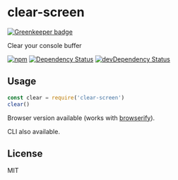 # clear-screen

[![Greenkeeper badge](https://badges.greenkeeper.io/seangenabe/clear-screen.svg)](https://greenkeeper.io/)

Clear your console buffer

[![npm](https://img.shields.io/npm/v/clear-screen.svg?style=flat-square)](https://www.npmjs.com/package/clear-screen)
[![Dependency Status](https://img.shields.io/david/seangenabe/clear-screen.svg?style=flat-square)](https://david-dm.org/seangenabe/clear-screen)
[![devDependency Status](https://img.shields.io/david/dev/seangenabe/clear-screen.svg?style=flat-square)](https://david-dm.org/seangenabe/clear-screen#info=devDependencies)

## Usage

```javascript
const clear = require('clear-screen')
clear()
```

Browser version available (works with [browserify](https://npmjs.com/package/browserify)).

CLI also available.

## License

MIT

